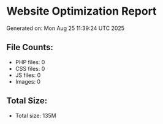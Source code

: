 # Website Optimization Report
Generated on: Mon Aug 25 11:39:24 UTC 2025

## File Counts:
- PHP files: 0
- CSS files: 0
- JS files: 0
- Images: 0

## Total Size:
- Total size: 135M
